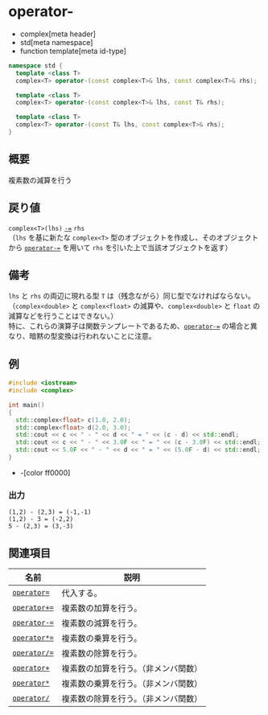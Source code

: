 # operator-
* complex[meta header]
* std[meta namespace]
* function template[meta id-type]

```cpp
namespace std {
  template <class T>
  complex<T> operator-(const complex<T>& lhs, const complex<T>& rhs);

  template <class T>
  complex<T> operator-(const complex<T>& lhs, const T& rhs);

  template <class T>
  complex<T> operator-(const T& lhs, const complex<T>& rhs);
}
```

## 概要
複素数の減算を行う


## 戻り値
`complex<T>(lhs)` [`-=`](complex/op_minus_assign.md) `rhs`  
（`lhs` を基に新たな `complex<T>` 型のオブジェクトを作成し、そのオブジェクトから [`operator-=`](complex/op_minus_assign.md) を用いて `rhs` を引いた上で当該オブジェクトを返す）


## 備考
`lhs` と `rhs` の両辺に現れる型 `T` は（残念ながら）同じ型でなければならない。（`complex<double>` と `complex<float>` の減算や、`complex<double>` と `float` の減算などを行うことはできない。）  
特に、これらの演算子は関数テンプレートであるため、[`operator-=`](complex/op_minus_assign.md) の場合と異なり、暗黙の型変換は行われないことに注意。


## 例
```cpp example
#include <iostream>
#include <complex>

int main()
{
  std::complex<float> c(1.0, 2.0);
  std::complex<float> d(2.0, 3.0);
  std::cout << c << " - " << d << " = " << (c - d) << std::endl;
  std::cout << c << " - " << 3.0F << " = " << (c - 3.0F) << std::endl;
  std::cout << 5.0F << " - " << d << " = " << (5.0F - d) << std::endl;
}
```
* -[color ff0000]

### 出力
```
(1,2) - (2,3) = (-1,-1)
(1,2) - 3 = (-2,2)
5 - (2,3) = (3,-3)
```


## 関連項目
| 名前                                          | 説明                                 |
|-----------------------------------------------|--------------------------------------|
| [`operator=`](complex/op_assign.md)           | 代入する。                           |
| [`operator+=`](complex/op_plus_assign.md)     | 複素数の加算を行う。                 |
| [`operator-=`](complex/op_minus_assign.md)    | 複素数の減算を行う。                 |
| [`operator*=`](complex/op_multiply_assign.md) | 複素数の乗算を行う。                 |
| [`operator/=`](complex/op_divide_assign.md)   | 複素数の除算を行う。                 |
| [`operator+`](op_plus.md)                     | 複素数の加算を行う。（非メンバ関数） |
| [`operator*`](op_multiply.md)                 | 複素数の乗算を行う。（非メンバ関数） |
| [`operator/`](op_divide.md)                   | 複素数の除算を行う。（非メンバ関数） |
